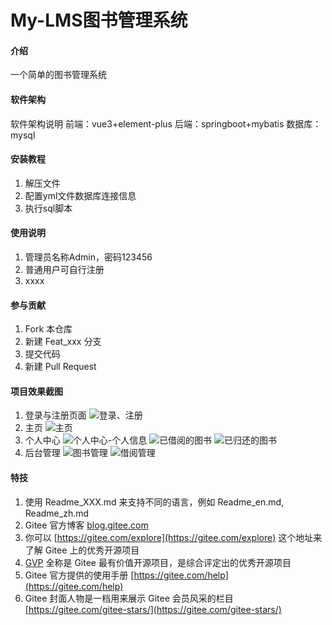 # My-LMS图书管理系统

#### 介绍
一个简单的图书管理系统

#### 软件架构
软件架构说明
前端：vue3+element-plus
后端：springboot+mybatis
数据库：mysql

#### 安装教程

1.  解压文件
2.  配置yml文件数据库连接信息
3.  执行sql脚本

#### 使用说明

1.  管理员名称Admin，密码123456
2.  普通用户可自行注册
3.  xxxx

#### 参与贡献

1.  Fork 本仓库
2.  新建 Feat_xxx 分支
3.  提交代码
4.  新建 Pull Request

#### 项目效果截图
1.  登录与注册页面
![登录、注册](https://foruda.gitee.com/images/1717079207898755460/868e703f_13459160.png "屏幕截图")
2.  主页
![主页](https://foruda.gitee.com/images/1717078889654845867/6f2ac156_13459160.png "屏幕截图")
3.  个人中心
![个人中心-个人信息](https://foruda.gitee.com/images/1717078979851817577/e60bd203_13459160.png "屏幕截图")
![已借阅的图书](https://foruda.gitee.com/images/1717079033446621445/18a75b5f_13459160.png "屏幕截图")
![已归还的图书](https://foruda.gitee.com/images/1717079083903899653/5b1e98ab_13459160.png "屏幕截图")
4.  后台管理
![图书管理](https://foruda.gitee.com/images/1717079265247283768/f0fe28e4_13459160.png "屏幕截图")
![借阅管理](https://foruda.gitee.com/images/1717079324301664833/9b53d093_13459160.png "屏幕截图")

#### 特技

1.  使用 Readme\_XXX.md 来支持不同的语言，例如 Readme\_en.md, Readme\_zh.md
2.  Gitee 官方博客 [blog.gitee.com](https://blog.gitee.com)
3.  你可以 [https://gitee.com/explore](https://gitee.com/explore) 这个地址来了解 Gitee 上的优秀开源项目
4.  [GVP](https://gitee.com/gvp) 全称是 Gitee 最有价值开源项目，是综合评定出的优秀开源项目
5.  Gitee 官方提供的使用手册 [https://gitee.com/help](https://gitee.com/help)
6.  Gitee 封面人物是一档用来展示 Gitee 会员风采的栏目 [https://gitee.com/gitee-stars/](https://gitee.com/gitee-stars/)
